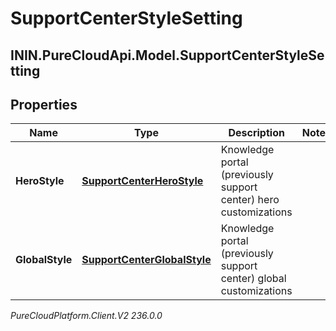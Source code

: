 # SupportCenterStyleSetting

## ININ.PureCloudApi.Model.SupportCenterStyleSetting

## Properties

|Name | Type | Description | Notes|
|------------ | ------------- | ------------- | -------------|
| **HeroStyle** | [**SupportCenterHeroStyle**](SupportCenterHeroStyle) | Knowledge portal (previously support center) hero customizations | |
| **GlobalStyle** | [**SupportCenterGlobalStyle**](SupportCenterGlobalStyle) | Knowledge portal (previously support center) global customizations | |



_PureCloudPlatform.Client.V2 236.0.0_
